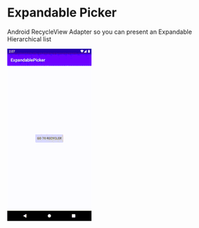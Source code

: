 # Expandable Picker
Android RecycleView Adapter so you can present an Expandable Hierarchical list


![Expandable Picker Gif](ExpandablePicker400px.gif)

